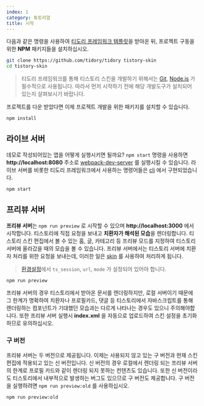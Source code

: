 ```yaml
---
index: 1
category: 튜토리얼
title: 시작
---
```


다음과 같은 명령을 사용하여 [티도리 프레임워크 템플릿](https://github.com/tidory/tidory)을 받아온 뒤, 프로젝트 구동을 위한 **NPM** 패키지들을 설치하십시오.

```bash
git clone https://github.com/tidory/tidory tistory-skin
cd tistory-skin
```

> 티도리 프레임워크를 통해 티스토리 스킨을 개발하기 위해서는 [Git](https://git-scm.com), [Node.js](https://nodejs.org/ko) 가 필수적으로 사용됩니다. 따라서 먼저 시작하기 전에 해당 개발도구가 설치되어 있는지 살펴보시기 바랍니다. 

프로젝트를 다운 받았다면 이제 프로젝트 개발을 위한 패키지를 설치할 수 있습니다.

```bash
npm install
```

## 라이브 서버

데모로 작성되어있는 앱을 어떻게 실행시키면 될까요? `npm start` 명령을 사용하면 **http://localhost:8080** 주소로 [webpack-dev-server](https://webpack.js.org/configuration/dev-server/) 를 실행시킬 수 있습니다. 라이브 서버를 비롯한 티도리 프레임워크에서 사용하는 명령어들은 [cli](https://github.com/tidory/cli) 에서 구현되었습니다.

```bash
npm start
```

## 프리뷰 서버

**프리뷰 서버**는 `npm run preview` 로 시작할 수 있으며 **http://localhost:3000** 에서 시작합니다. 티스토리에 직접 요청을 보내고 **치환자가 해석된 모습**을 렌더링합니다. 티스토리 스킨 편집에서 볼 수 있는 홈, 글, 카테고리 등 프리뷰 모드를 지정하여 티스토리 서버에 올라갔을 때의 모습을 볼 수 있습니다. 프리뷰 서버에서는 티스토리 서버에 치환자 처리를 위한 요청을 보내는데, 이러한 일은 [skin](https://github.com/tidory/skin) 를 사용하여 처리하게 됩니다.

>[환경설정](/docs/configuration)에서 `ts_session`, `url`, `mode` 가 설정되어 있어야 합니다.

```bash
npm run preview
```

프리뷰 서버의 경우 티스토리에서 받아온 문서를 렌더링하지만, 로컬 서버이기 때문에 그 한계가 명확하여 치환자나 프로필카드, 댓글 등 티스토리에서 자바스크립트를 통해 렌더링하는 컴포넌트가 기대했던 모습과는 다르게 나타나는 경우도 있으니 주의해야합니다. 또한 프리뷰 서버 실행시 **index.xml** 을 자동으로 업로드하여 스킨 설정을 초기화하므로 유의하십시오.
 
### 구 버전

프리뷰 서버는 두 버전으로 제공됩니다. 이제는 사용되지 않고 있는 구 버전과 현재 스킨 편집에 적용되고 있는 신 버전입니다. 신 버전의 경우 로컬에서 렌더링 되는 프리뷰 서버의 한계로 프로필 카드와 같이 렌더링 되지 못하는 컨텐츠도 있습니다. 또한 신 버전이라도 티스토리에서 내부적으로 발생하는 버그도 있으므로 구 버전도 제공합니다. 구 버전을 실행하려면 `npm run preview:old` 를 사용하십시오.

```bash
npm run preview:old
```
